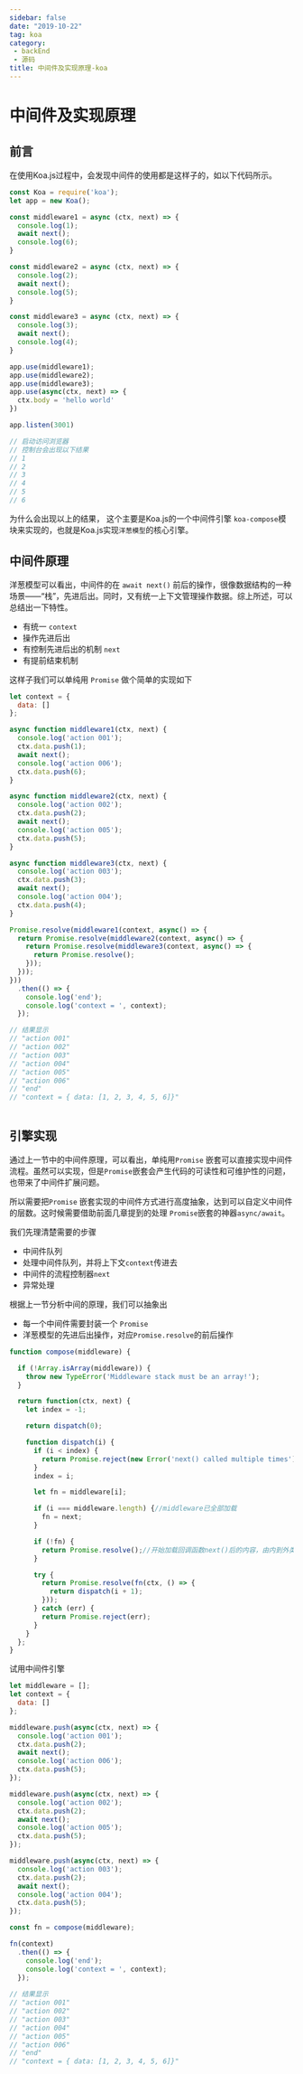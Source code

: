 ```yaml
---
sidebar: false
date: "2019-10-22"
tag: koa
category: 
 - backEnd
 - 源码
title: 中间件及实现原理-koa
---
```


# 中间件及实现原理

## 前言
在使用Koa.js过程中，会发现中间件的使用都是这样子的，如以下代码所示。

```js
const Koa = require('koa');
let app = new Koa();

const middleware1 = async (ctx, next) => { 
  console.log(1); 
  await next();  
  console.log(6);   
}

const middleware2 = async (ctx, next) => { 
  console.log(2); 
  await next();  
  console.log(5);   
}

const middleware3 = async (ctx, next) => { 
  console.log(3); 
  await next();  
  console.log(4);   
}

app.use(middleware1);
app.use(middleware2);
app.use(middleware3);
app.use(async(ctx, next) => {
  ctx.body = 'hello world'
})

app.listen(3001)

// 启动访问浏览器
// 控制台会出现以下结果
// 1
// 2
// 3
// 4
// 5
// 6
```
为什么会出现以上的结果，
这个主要是Koa.js的一个中间件引擎 `koa-compose`模块来实现的，也就是Koa.js实现`洋葱模型`的核心引擎。


## 中间件原理

洋葱模型可以看出，中间件的在 `await next()` 前后的操作，很像数据结构的一种场景——“栈”，先进后出。同时，又有统一上下文管理操作数据。综上所述，可以总结出一下特性。

- 有统一 `context`
- 操作先进后出
- 有控制先进后出的机制 `next` 
- 有提前结束机制

这样子我们可以单纯用 `Promise` 做个简单的实现如下

```js
let context = {
  data: []
};

async function middleware1(ctx, next) {
  console.log('action 001');
  ctx.data.push(1);
  await next();
  console.log('action 006');
  ctx.data.push(6);
}

async function middleware2(ctx, next) {
  console.log('action 002');
  ctx.data.push(2);
  await next();
  console.log('action 005');
  ctx.data.push(5);
}

async function middleware3(ctx, next) {
  console.log('action 003');
  ctx.data.push(3);
  await next();
  console.log('action 004');
  ctx.data.push(4);
}

Promise.resolve(middleware1(context, async() => {
  return Promise.resolve(middleware2(context, async() => {
    return Promise.resolve(middleware3(context, async() => {
      return Promise.resolve();
    }));
  }));
}))
  .then(() => {
    console.log('end');
    console.log('context = ', context);
  });

// 结果显示
// "action 001"
// "action 002"
// "action 003"
// "action 004"
// "action 005"
// "action 006"
// "end"
// "context = { data: [1, 2, 3, 4, 5, 6]}"
 
```

## 引擎实现

通过上一节中的中间件原理，可以看出，单纯用`Promise` 嵌套可以直接实现中间件流程。虽然可以实现，但是`Promise`嵌套会产生代码的可读性和可维护性的问题，也带来了中间件扩展问题。

所以需要把`Promise` 嵌套实现的中间件方式进行高度抽象，达到可以自定义中间件的层数。这时候需要借助前面几章提到的处理 `Promise`嵌套的神器`async/await`。

我们先理清楚需要的步骤
- 中间件队列
- 处理中间件队列，并将上下文`context`传进去
- 中间件的流程控制器`next`
- 异常处理

根据上一节分析中间的原理，我们可以抽象出
- 每一个中间件需要封装一个 `Promise`
- 洋葱模型的先进后出操作，对应`Promise.resolve`的前后操作


```js
function compose(middleware) {

  if (!Array.isArray(middleware)) {
    throw new TypeError('Middleware stack must be an array!');
  }

  return function(ctx, next) {
    let index = -1;

    return dispatch(0);

    function dispatch(i) {
      if (i < index) {
        return Promise.reject(new Error('next() called multiple times'));
      }
      index = i;

      let fn = middleware[i];

      if (i === middleware.length) {//middleware已全部加载
        fn = next;
      }

      if (!fn) {
        return Promise.resolve();//开始加载回调函数next()后的内容，由内到外类似出栈
      }

      try {
        return Promise.resolve(fn(ctx, () => {
          return dispatch(i + 1);
        }));
      } catch (err) {
        return Promise.reject(err);
      }
    }
  };
}
```

试用中间件引擎

```js
let middleware = [];
let context = {
  data: []
};

middleware.push(async(ctx, next) => {
  console.log('action 001');
  ctx.data.push(2);
  await next();
  console.log('action 006');
  ctx.data.push(5);
});

middleware.push(async(ctx, next) => {
  console.log('action 002');
  ctx.data.push(2);
  await next();
  console.log('action 005');
  ctx.data.push(5);
});

middleware.push(async(ctx, next) => {
  console.log('action 003');
  ctx.data.push(2);
  await next();
  console.log('action 004');
  ctx.data.push(5);
});

const fn = compose(middleware);

fn(context)
  .then(() => {
    console.log('end');
    console.log('context = ', context);
  });
  
// 结果显示
// "action 001"
// "action 002"
// "action 003"
// "action 004"
// "action 005"
// "action 006"
// "end"
// "context = { data: [1, 2, 3, 4, 5, 6]}"

```
 